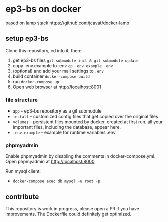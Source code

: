 # ep3-bs on docker

based on lamp stack https://github.com/jcavat/docker-lamp

## setup ep3-bs

Clone this repository, cd into it, then:

1. get ep3-bs files `git submodule init & git submodule update`
2. copy .env.example to .env `cp .env.example .env`
3. (optional) and add your mail settings to `.env`
3. build container `docker-compose build`
4. run `docker-compose up`
5. Open web browser at [http://localhost:8001](http://localhost:8001)

### file structure

- `app` - ep3-bs repository as a git submodule
- `install` – customized config files that get copied over the original files
- `volumes` - persistent files mounted by docker, created at first run. all your important files, including the database, appear here.
- `.env.example` - example for runtime variables .env

### phpmyadmin

Enable phpmyadmin by disabling the comments in docker-compose.yml. 
Open phpmyadmin at [http://localhost:8000](http://localhost:8000)

Run mysql client:

- `docker-compose exec db mysql -u root -p` 

## contribute

This repository is work in progress, please open a PR if you have improvements. The Dockerfile could definitely get optimized.